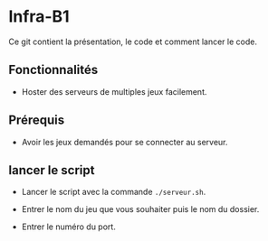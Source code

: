# Infra-B1

Ce git contient la présentation, le code et comment lancer le code.

## Fonctionnalités

- Hoster des serveurs de multiples jeux facilement.

## Prérequis

- Avoir les jeux demandés pour se connecter au serveur.

## lancer le script

- Lancer le script avec la commande `./serveur.sh`.

- Entrer le nom du jeu que vous souhaiter puis le nom du dossier.

- Entrer le numéro du port.
